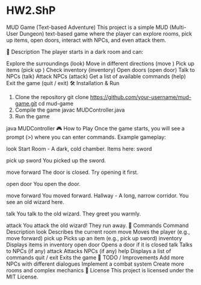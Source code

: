 # HW2.ShP
MUD Game (Text-based Adventure)
This project is a simple MUD (Multi-User Dungeon) text-based game where the player can explore rooms, pick up items, open doors, interact with NPCs, and even attack them.

📜 Description
The player starts in a dark room and can:

Explore the surroundings (look)
Move in different directions (move <direction>)
Pick up items (pick up <item name>)
Check inventory (inventory)
Open doors (open door)
Talk to NPCs (talk)
Attack NPCs (attack)
Get a list of available commands (help)
Exit the game (quit / exit)
🛠️ Installation & Run
1. Clone the repository
git clone https://github.com/your-username/mud-game.git
cd mud-game
2. Compile the game
javac MUDController.java
3. Run the game

java MUDController
🎮 How to Play
Once the game starts, you will see a prompt (>) where you can enter commands.
Example gameplay:

look
Start Room - A dark, cold chamber.
Items here: sword

pick up sword
You picked up the sword.

move forward
The door is closed. Try opening it first.

open door
You open the door.

move forward
You moved forward.
Hallway - A long, narrow corridor.
You see an old wizard here.

talk
You talk to the old wizard. They greet you warmly.

attack
You attack the old wizard! They run away.
📜 Commands
Command	Description
look	Describes the current room
move <direction>	Moves the player (e.g., move forward)
pick up <item>	Picks up an item (e.g., pick up sword)
inventory	Displays items in inventory
open door	Opens a door if it is closed
talk	Talks to NPCs (if any)
attack	Attacks NPCs (if any)
help	Displays a list of commands
quit / exit	Exits the game
📌 TODO / Improvements
 Add more NPCs with different dialogues
 Implement a combat system
 Create more rooms and complex mechanics
📝 License
This project is licensed under the MIT License.
